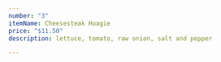 ```yaml
---
number: "3"
itemName: Cheesesteak Hoagie
price: "$11.50"
description: lettuce, tomato, raw onion, salt and pepper

---
```

